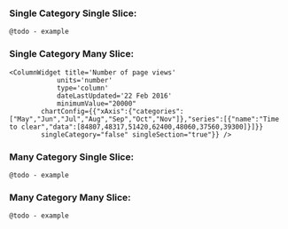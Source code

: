 ### Single Category Single Slice:

`@todo - example`


### Single Category Many Slice:

    <ColumnWidget title='Number of page views'
                units='number'
                type='column'
                dateLastUpdated='22 Feb 2016'
                minimumValue="20000"
            chartConfig={{"xAxis":{"categories":["May","Jun","Jul","Aug","Sep","Oct","Nov"]},"series":[{"name":"Time to clear","data":[84807,48317,51420,62400,48060,37560,39300]}]}} 
            singleCategory="false" singleSection="true"}} />
        

### Many Category Single Slice:

`@todo - example`


### Many Category Many Slice:

`@todo - example`

